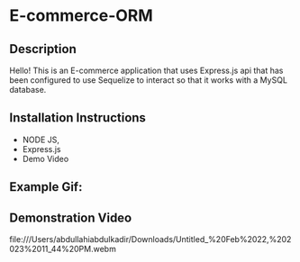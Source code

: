# E-commerce-ORM

## Description
Hello! This is an E-commerce application that uses Express.js api that has been configured to use Sequelize to interact so that it works with a MySQL database.


        
## Installation Instructions
* NODE JS, 
* Express.js 
* Demo Video

## Example Gif:
    
        
## Demonstration Video
file:///Users/abdullahiabdulkadir/Downloads/Untitled_%20Feb%2022,%202023%2011_44%20PM.webm
